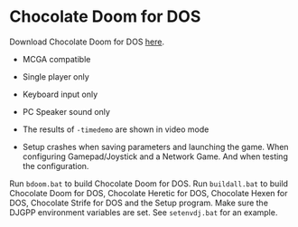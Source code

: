 # Chocolate Doom for DOS

Download Chocolate Doom for DOS [here](https://github.com/FrenkelS/chocolate-doom-for-dos/releases).

* MCGA compatible

* Single player only
* Keyboard input only
* PC Speaker sound only
* The results of `-timedemo` are shown in video mode
* Setup crashes when saving parameters and launching the game.
  When configuring Gamepad/Joystick and a Network Game.
  And when testing the configuration.

Run `bdoom.bat` to build Chocolate Doom for DOS.
Run `buildall.bat` to build Chocolate Doom for DOS, Chocolate Heretic for DOS, Chocolate Hexen for DOS, Chocolate Strife for DOS and the Setup program.
Make sure the DJGPP environment variables are set.
See `setenvdj.bat` for an example.